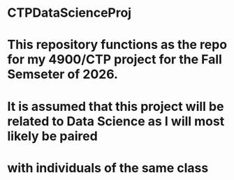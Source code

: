 # CTPDataScienceProj
# This repository functions as the repo for my 4900/CTP project for the Fall Semseter of 2026.

# It is assumed that this project will be related to Data Science as I will most likely be paired
# with individuals of the same class